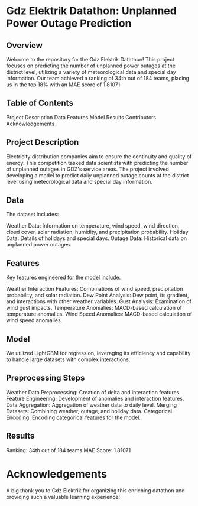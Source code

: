 # Gdz Elektrik Datathon: Unplanned Power Outage Prediction
## Overview
Welcome to the repository for the Gdz Elektrik Datathon! This project focuses on predicting the number of unplanned power outages at the district level, utilizing a variety of meteorological data and special day information. Our team achieved a ranking of 34th out of 184 teams, placing us in the top 18% with an MAE score of 1.81071.

## Table of Contents

Project Description
Data
Features
Model
Results
Contributors
Acknowledgements
  
## Project Description

Electricity distribution companies aim to ensure the continuity and quality of energy. This competition tasked data scientists with predicting the number of unplanned outages in GDZ's service areas. The project involved developing a model to predict daily unplanned outage counts at the district level using meteorological data and special day information.

## Data

The dataset includes:

Weather Data: Information on temperature, wind speed, wind direction, cloud cover, solar radiation, humidity, and precipitation probability.
Holiday Data: Details of holidays and special days.
Outage Data: Historical data on unplanned power outages.

## Features

Key features engineered for the model include:

Weather Interaction Features: Combinations of wind speed, precipitation probability, and solar radiation.
Dew Point Analysis: Dew point, its gradient, and interactions with other weather variables.
Gust Analysis: Examination of wind gust impacts.
Temperature Anomalies: MACD-based calculation of temperature anomalies.
Wind Speed Anomalies: MACD-based calculation of wind speed anomalies.

## Model

We utilized LightGBM for regression, leveraging its efficiency and capability to handle large datasets with complex interactions.

## Preprocessing Steps

Weather Data Preprocessing: Creation of delta and interaction features.
Feature Engineering: Development of anomalies and interaction features.
Data Aggregation: Aggregation of weather data to daily level.
Merging Datasets: Combining weather, outage, and holiday data.
Categorical Encoding: Encoding categorical features for the model.

## Results

Ranking: 34th out of 184 teams
MAE Score: 1.81071

# Acknowledgements

A big thank you to Gdz Elektrik for organizing this enriching datathon and providing such a valuable learning experience!
